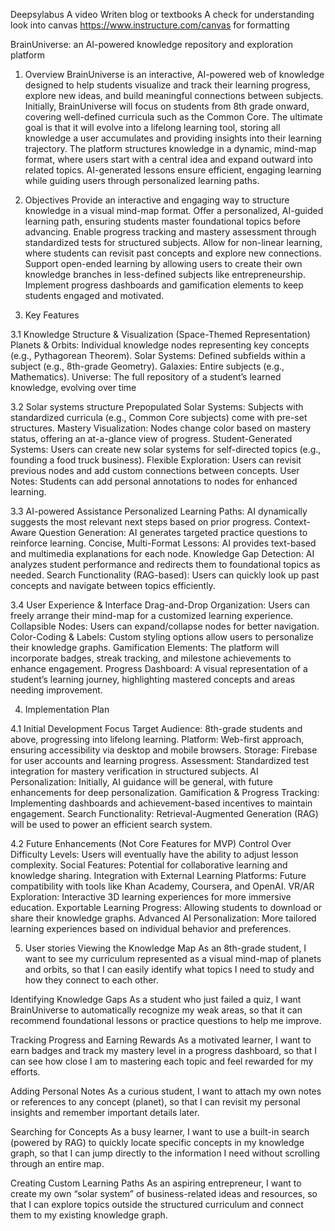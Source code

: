 Deepsylabus
    A video
    Writen blog or textbooks
    A check for understanding
       look into canvas https://www.instructure.com/canvas for formatting

BrainUniverse: an AI-powered knowledge repository and exploration platform

1. Overview
BrainUniverse is an interactive, AI-powered web of knowledge designed to help students visualize and track their learning progress, explore new ideas, and build meaningful connections between subjects.
Initially, BrainUniverse will focus on students from 8th grade onward, covering well-defined curricula such as the Common Core. The ultimate goal is that it will evolve into a lifelong learning tool, storing all knowledge a user accumulates and providing insights into their learning trajectory.
The platform structures knowledge in a dynamic, mind-map format, where users start with a central idea and expand outward into related topics. AI-generated lessons ensure efficient, engaging learning while guiding users through personalized learning paths.

2. Objectives
Provide an interactive and engaging way to structure knowledge in a visual mind-map format.
Offer a personalized, AI-guided learning path, ensuring students master foundational topics before advancing.
Enable progress tracking and mastery assessment through standardized tests for structured subjects.
Allow for non-linear learning, where students can revisit past concepts and explore new connections.
Support open-ended learning by allowing users to create their own knowledge branches in less-defined subjects like entrepreneurship.
Implement progress dashboards and gamification elements to keep students engaged and motivated.

3. Key Features

3.1 Knowledge Structure & Visualization (Space-Themed Representation)
Planets & Orbits: Individual knowledge nodes representing key concepts (e.g., Pythagorean Theorem).
Solar Systems: Defined subfields within a subject (e.g., 8th-grade Geometry).
Galaxies: Entire subjects (e.g., Mathematics).
Universe: The full repository of a student’s learned knowledge, evolving over time

3.2 Solar systems structure
Prepopulated Solar Systems: Subjects with standardized curricula (e.g., Common Core subjects) come with pre-set structures.
Mastery Visualization: Nodes change color based on mastery status, offering an at-a-glance view of progress.
Student-Generated Systems: Users can create new solar systems for self-directed topics (e.g., founding a food truck business).
Flexible Exploration: Users can revisit previous nodes and add custom connections between concepts.
User Notes: Students can add personal annotations to nodes for enhanced learning.

3.3 AI-powered Assistance
Personalized Learning Paths: AI dynamically suggests the most relevant next steps based on prior progress.
Context-Aware Question Generation: AI generates targeted practice questions to reinforce learning.
Concise, Multi-Format Lessons: AI provides text-based and multimedia explanations for each node.
Knowledge Gap Detection: AI analyzes student performance and redirects them to foundational topics as needed.
Search Functionality (RAG-based): Users can quickly look up past concepts and navigate between topics efficiently.

3.4 User Experience & Interface
Drag-and-Drop Organization: Users can freely arrange their mind-map for a customized learning experience.
Collapsible Nodes: Users can expand/collapse nodes for better navigation.
Color-Coding & Labels: Custom styling options allow users to personalize their knowledge graphs.
Gamification Elements: The platform will incorporate badges, streak tracking, and milestone achievements to enhance engagement.
Progress Dashboard: A visual representation of a student’s learning journey, highlighting mastered concepts and areas needing improvement.

4. Implementation Plan

4.1 Initial Development Focus
Target Audience: 8th-grade students and above, progressing into lifelong learning.
Platform: Web-first approach, ensuring accessibility via desktop and mobile browsers.
Storage: Firebase for user accounts and learning progress.
Assessment: Standardized test integration for mastery verification in structured subjects.
AI Personalization: Initially, AI guidance will be general, with future enhancements for deep personalization.
Gamification & Progress Tracking: Implementing dashboards and achievement-based incentives to maintain engagement.
Search Functionality: Retrieval-Augmented Generation (RAG) will be used to power an efficient search system.

4.2 Future Enhancements (Not Core Features for MVP)
Control Over Difficulty Levels: Users will eventually have the ability to adjust lesson complexity.
Social Features: Potential for collaborative learning and knowledge sharing.
Integration with External Learning Platforms: Future compatibility with tools like Khan Academy, Coursera, and OpenAI.
VR/AR Exploration: Interactive 3D learning experiences for more immersive education.
Exportable Learning Progress: Allowing students to download or share their knowledge graphs.
Advanced AI Personalization: More tailored learning experiences based on individual behavior and preferences.

 5. User stories
Viewing the Knowledge Map
As an 8th-grade student, I want to see my curriculum represented as a visual mind-map of planets and orbits, so that I can easily identify what topics I need to study and how they connect to each other.

Identifying Knowledge Gaps
As a student who just failed a quiz, I want BrainUniverse to automatically recognize my weak areas, so that it can recommend foundational lessons or practice questions to help me improve.

Tracking Progress and Earning Rewards
As a motivated learner, I want to earn badges and track my mastery level in a progress dashboard, so that I can see how close I am to mastering each topic and feel rewarded for my efforts.

Adding Personal Notes
As a curious student, I want to attach my own notes or references to any concept (planet), so that I can revisit my personal insights and remember important details later.

Searching for Concepts
As a busy learner, I want to use a built-in search (powered by RAG) to quickly locate specific concepts in my knowledge graph, so that I can jump directly to the information I need without scrolling through an entire map.

Creating Custom Learning Paths
As an aspiring entrepreneur, I want to create my own “solar system” of business-related ideas and resources, so that I can explore topics outside the structured curriculum and connect them to my existing knowledge graph.